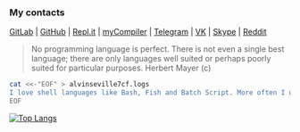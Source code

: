 ### My contacts

[GitLab](https://gitlab.com/alvinseville7cf) | [GitHub](https://github.com/alvinseville7cf) | [Repl.it](https://repl.it/@AlvinSeville7cf) | [myCompiler](https://www.mycompiler.io/@AlvinSeville) | [Telegram](https://t.me/AlvinSeville7cf) | [VK](https://vk.com/alvinseville7cf) | [Skype](https://join.skype.com/invite/WMeGcqvpRVeW) | [Reddit](https://www.reddit.com/user/AdDiscombobulated707)


> No programming language is perfect. There is not even a single best language; there are only languages well suited or perhaps poorly suited for particular purposes. Herbert Mayer (c)

```bash
cat <<-"EOF" > alvinseville7cf.logs
I love shell languages like Bash, Fish and Batch Script. More often I use Bash.
EOF
```

[![Top Langs](https://github-readme-stats.vercel.app/api/top-langs/?username=AlvinSeville7cf&layout=compact)](https://github.com/anuraghazra/github-readme-stats)

